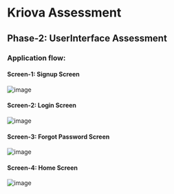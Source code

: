 # Kriova Assessment

## Phase-2: UserInterface Assessment
### Application flow:
#### Screen-1: Signup Screen
![image](https://user-images.githubusercontent.com/80087899/184933689-aef4885a-bbb8-499d-8043-cec96572c10e.png)
#### Screen-2: Login Screen 
![image](https://user-images.githubusercontent.com/80087899/184933477-4b4ab28e-99f2-4d01-bf87-edbe36791e17.png)
#### Screen-3: Forgot Password Screen
![image](https://user-images.githubusercontent.com/80087899/184934213-ca6f1f98-9723-460b-8d76-21be5db170fc.png)
#### Screen-4: Home Screen
![image](https://user-images.githubusercontent.com/80087899/184934344-1103f6bc-9b31-482b-b969-6aedb0f06f04.png)

